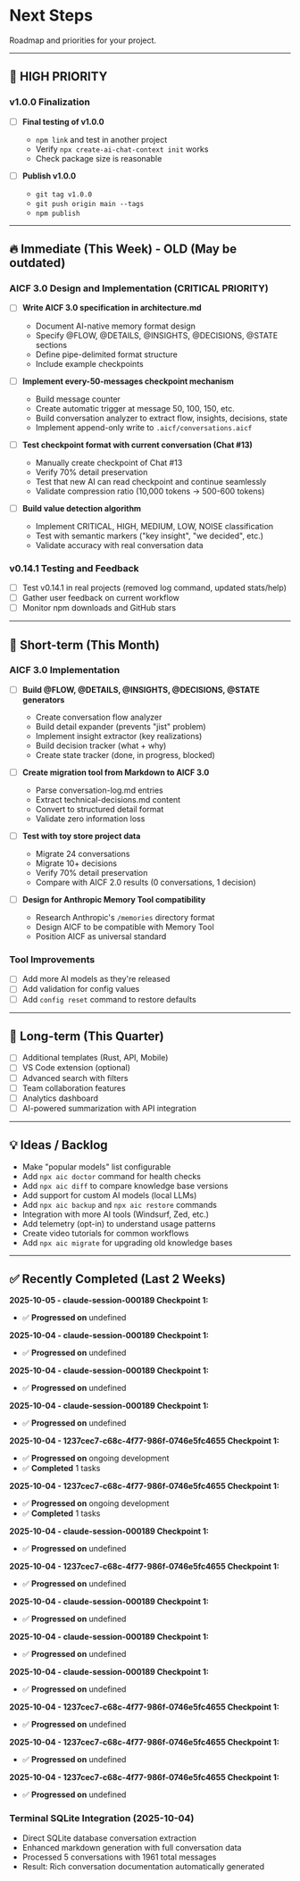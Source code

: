 # Next Steps

Roadmap and priorities for your project.

---

## 🎯 HIGH PRIORITY

### v1.0.0 Finalization

- [ ] **Final testing of v1.0.0**
  - `npm link` and test in another project
  - Verify `npx create-ai-chat-context init` works
  - Check package size is reasonable

- [ ] **Publish v1.0.0**
  - `git tag v1.0.0`
  - `git push origin main --tags`
  - `npm publish`

---

## 🔥 Immediate (This Week) - OLD (May be outdated)

### AICF 3.0 Design and Implementation (CRITICAL PRIORITY)

- [ ] **Write AICF 3.0 specification in architecture.md**

  - Document AI-native memory format design
  - Specify @FLOW, @DETAILS, @INSIGHTS, @DECISIONS, @STATE sections
  - Define pipe-delimited format structure
  - Include example checkpoints

- [ ] **Implement every-50-messages checkpoint mechanism**

  - Build message counter
  - Create automatic trigger at message 50, 100, 150, etc.
  - Build conversation analyzer to extract flow, insights, decisions, state
  - Implement append-only write to `.aicf/conversations.aicf`

- [ ] **Test checkpoint format with current conversation (Chat #13)**

  - Manually create checkpoint of Chat #13
  - Verify 70% detail preservation
  - Test that new AI can read checkpoint and continue seamlessly
  - Validate compression ratio (10,000 tokens → 500-600 tokens)

- [ ] **Build value detection algorithm**
  - Implement CRITICAL, HIGH, MEDIUM, LOW, NOISE classification
  - Test with semantic markers ("key insight", "we decided", etc.)
  - Validate accuracy with real conversation data

### v0.14.1 Testing and Feedback

- [ ] Test v0.14.1 in real projects (removed log command, updated stats/help)
- [ ] Gather user feedback on current workflow
- [ ] Monitor npm downloads and GitHub stars

---

## 📅 Short-term (This Month)

### AICF 3.0 Implementation

- [ ] **Build @FLOW, @DETAILS, @INSIGHTS, @DECISIONS, @STATE generators**

  - Create conversation flow analyzer
  - Build detail expander (prevents "jist" problem)
  - Implement insight extractor (key realizations)
  - Build decision tracker (what + why)
  - Create state tracker (done, in progress, blocked)

- [ ] **Create migration tool from Markdown to AICF 3.0**

  - Parse conversation-log.md entries
  - Extract technical-decisions.md content
  - Convert to structured detail format
  - Validate zero information loss

- [ ] **Test with toy store project data**

  - Migrate 24 conversations
  - Migrate 10+ decisions
  - Verify 70% detail preservation
  - Compare with AICF 2.0 results (0 conversations, 1 decision)

- [ ] **Design for Anthropic Memory Tool compatibility**
  - Research Anthropic's `/memories` directory format
  - Design AICF to be compatible with Memory Tool
  - Position AICF as universal standard

### Tool Improvements

- [ ] Add more AI models as they're released
- [ ] Add validation for config values
- [ ] Add `config reset` command to restore defaults

---

## 🎯 Long-term (This Quarter)

- [ ] Additional templates (Rust, API, Mobile)
- [ ] VS Code extension (optional)
- [ ] Advanced search with filters
- [ ] Team collaboration features
- [ ] Analytics dashboard
- [ ] AI-powered summarization with API integration

---

## 💡 Ideas / Backlog

- Make "popular models" list configurable
- Add `npx aic doctor` command for health checks
- Add `npx aic diff` to compare knowledge base versions
- Add support for custom AI models (local LLMs)
- Add `npx aic backup` and `npx aic restore` commands
- Integration with more AI tools (Windsurf, Zed, etc.)
- Add telemetry (opt-in) to understand usage patterns
- Create video tutorials for common workflows
- Add `npx aic migrate` for upgrading old knowledge bases

---

## ✅ Recently Completed (Last 2 Weeks)

**2025-10-05 - claude-session-000189 Checkpoint 1:**

- ✅ **Progressed on** undefined


**2025-10-04 - claude-session-000189 Checkpoint 1:**

- ✅ **Progressed on** undefined


**2025-10-04 - claude-session-000189 Checkpoint 1:**

- ✅ **Progressed on** undefined


**2025-10-04 - claude-session-000189 Checkpoint 1:**

- ✅ **Progressed on** undefined


**2025-10-04 - 1237cec7-c68c-4f77-986f-0746e5fc4655 Checkpoint 1:**

- ✅ **Progressed on** ongoing development
- ✅ **Completed** 1 tasks


**2025-10-04 - 1237cec7-c68c-4f77-986f-0746e5fc4655 Checkpoint 1:**

- ✅ **Progressed on** ongoing development
- ✅ **Completed** 1 tasks


**2025-10-04 - claude-session-000189 Checkpoint 1:**

- ✅ **Progressed on** undefined


**2025-10-04 - 1237cec7-c68c-4f77-986f-0746e5fc4655 Checkpoint 1:**

- ✅ **Progressed on** undefined


**2025-10-04 - claude-session-000189 Checkpoint 1:**

- ✅ **Progressed on** undefined


**2025-10-04 - claude-session-000189 Checkpoint 1:**

- ✅ **Progressed on** undefined


**2025-10-04 - claude-session-000189 Checkpoint 1:**

- ✅ **Progressed on** undefined


**2025-10-04 - 1237cec7-c68c-4f77-986f-0746e5fc4655 Checkpoint 1:**

- ✅ **Progressed on** undefined


**2025-10-04 - 1237cec7-c68c-4f77-986f-0746e5fc4655 Checkpoint 1:**

- ✅ **Progressed on** undefined


**2025-10-04 - 1237cec7-c68c-4f77-986f-0746e5fc4655 Checkpoint 1:**

- ✅ **Progressed on** undefined


### Terminal SQLite Integration (2025-10-04)
- Direct SQLite database conversation extraction
- Enhanced markdown generation with full conversation data
- Processed 5 conversations with 1961 total messages
- Result: Rich conversation documentation automatically generated
